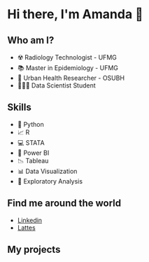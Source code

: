 # **Hi there, I'm Amanda** 👋



## Who am I?

* ☢️ Radiology Technologist - UFMG
* 📚 Master in Epidemiology - UFMG
* 🔎 Urban Health Researcher - OSUBH
* 👩🏽‍💻 Data Scientist Student


## Skills

* 🐍 Python
* 📈 R
* 💻 STATA
* 🧮 Power BI
* 📉 Tableau
* 📊 Data Visualization
* 📑 Exploratory Analysis


## Find me around the world

* [Linkedin](https://www.linkedin.com/in/amandasilvamagalhaes/)
* [Lattes](http://lattes.cnpq.br/9708214484612361)


## My projects


